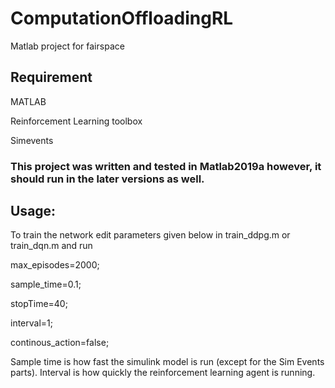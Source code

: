 # ComputationOffloadingRL
Matlab project for fairspace


## Requirement

MATLAB 

Reinforcement Learning toolbox

Simevents


### This project was written and tested in Matlab2019a however, it should run in the later versions as well.



## Usage:

To train the network edit parameters given below in train_ddpg.m or train_dqn.m and run


max_episodes=2000;

sample_time=0.1;

stopTime=40;

interval=1;

continous_action=false;

Sample time is how fast the simulink model is run (except for the Sim Events parts). Interval is how quickly the reinforcement learning agent is running.

